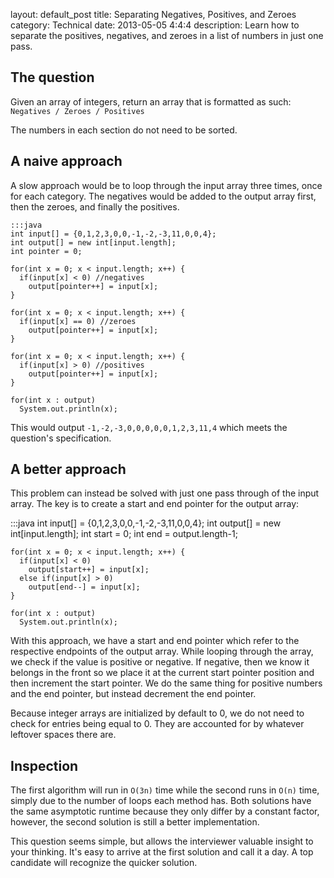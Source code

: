 layout: default_post
title: Separating Negatives, Positives, and Zeroes
category: Technical
date: 2013-05-05 4:4:4
description: Learn how to separate the positives, negatives, and zeroes in a list of numbers in just one pass.

<h2>The question</h2>
<p>Given an array of integers, return an array that is formatted as such: <code>Negatives / Zeroes / Positives</code></p>
<p>The numbers in each section do not need to be sorted.</p>

<h2>A naive approach</h2>
<p>A slow approach would be to loop through the input array three times, once for each category.  The negatives would be added to the output array first, then the zeroes, and finally the positives.</p>

    :::java
    int input[] = {0,1,2,3,0,0,-1,-2,-3,11,0,0,4};
    int output[] = new int[input.length];
    int pointer = 0;

    for(int x = 0; x < input.length; x++) {
      if(input[x] < 0) //negatives
        output[pointer++] = input[x];
    }

    for(int x = 0; x < input.length; x++) {
      if(input[x] == 0) //zeroes
        output[pointer++] = input[x];
    }

    for(int x = 0; x < input.length; x++) {
      if(input[x] > 0) //positives
        output[pointer++] = input[x];
    }

    for(int x : output)
      System.out.println(x);

<p>This would output <code>-1,-2,-3,0,0,0,0,0,1,2,3,11,4</code> which meets the question's specification.</p>

<h2>A better approach</h2>
<p>This problem can instead be solved with just one pass through of the input array.  The key is to create a start and end pointer for the output array:</p>
    :::java
    int input[] = {0,1,2,3,0,0,-1,-2,-3,11,0,0,4};
    int output[] = new int[input.length];
    int start = 0;
    int end = output.length-1;

    for(int x = 0; x < input.length; x++) {
      if(input[x] < 0)
        output[start++] = input[x];
      else if(input[x] > 0)
        output[end--] = input[x];
    }

    for(int x : output)
      System.out.println(x);

<p>With this approach, we have a start and end pointer which refer to the respective endpoints of the output array.  While looping through the array, we check if the value is positive or negative.  If negative, then we know it belongs in the front so we place it at the current start pointer position and then increment the start pointer.  We do the same thing for positive numbers and the end pointer, but instead decrement the end pointer.</p>

<p>Because integer arrays are initialized by default to 0, we do not need to check for entries being equal to 0.  They are accounted for by whatever leftover spaces there are.</p>

<h2>Inspection</h2>
<p>The first algorithm will run in <code>O(3n)</code> time while the second runs in <code>O(n)</code> time, simply due to the number of loops each method has.  Both solutions have the same asymptotic runtime because they only differ by a constant factor, however, the second solution is still a better implementation.</p>

<p>This question seems simple, but allows the interviewer valuable insight to your thinking.  It's easy to arrive at the first solution and call it a day.  A top candidate will recognize the quicker solution.</p>
